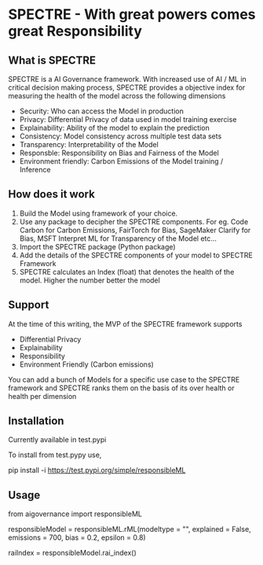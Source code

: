# SPECTRE - With great powers comes great Responsibility

## What is SPECTRE

SPECTRE is a AI Governance framework.  With increased use of AI / ML in critical decision making process, SPECTRE provides a objective index for measuring the health of the model across the following dimensions

- Security:  Who can access the Model in production
- Privacy:  Differential Privacy of data used in model training exercise
- Explainability:  Ability of the model to explain the prediction
- Consistency:  Model consistency across multiple test data sets
- Transparency:  Interpretability of the Model
- Responsble: Responsibility on Bias and Fairness of the Model
- Environment friendly:  Carbon Emissions of the Model training / Inference

## How does it work

1.  Build the Model using framework of your choice.  
2.  Use any package to decipher the SPECTRE components.  For eg. Code Carbon for Carbon Emissions, FairTorch for Bias, SageMaker Clarify for Bias, MSFT Interpret ML for Transparency of the Model etc...
4.  Import the SPECTRE package (Python package)
5.  Add the details of the SPECTRE components of your model to SPECTRE Framework
6.  SPECTRE calculates an Index (float) that denotes the health of the model.  Higher the number better the model


## Support

At the time of this writing, the MVP of the SPECTRE framework supports 
- Differential Privacy
- Explainability
- Responsibility 
- Environment Friendly (Carbon emissions)

You can add a bunch of Models for a specific use case to the SPECTRE framework and SPECTRE ranks them on the basis of its over health or health per dimension


## Installation

Currently available in test.pypi

To install from test.pypy use, 

pip install -i https://test.pypi.org/simple/responsibleML

## Usage

from aigovernance import responsibleML

responsibleModel = responsibleML.rML(modeltype = "", 
                                     explained = False, 
                                     emissions = 700, 
                                     bias = 0.2, 
                                     epsilon = 0.8)

raiIndex = responsibleModel.rai_index()
